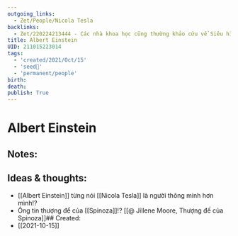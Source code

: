 ```yaml
---
outgoing_links:
  - Zet/People/Nicola Tesla
backlinks:
  - Zet/220224213444 - Các nhà khoa học cũng thường khảo cứu về Siêu hình học
title: Albert Einstein
UID: 211015223014
tags:
  - 'created/2021/Oct/15'
  - 'seed🥜'
  - 'permanent/people'
birth: 
death: 
publish: True
---
```

# Albert Einstein

## Notes:


## Ideas & thoughts:
-   [[Albert Einstein]] từng nói [[Nicola Tesla]] là người thông minh hơn mình!?
-   Ông tin thượng để của [[Spinoza]]!? [[@ Jillene Moore, Thượng đế của Spinoza]]## Created:
- [[2021-10-15]]
